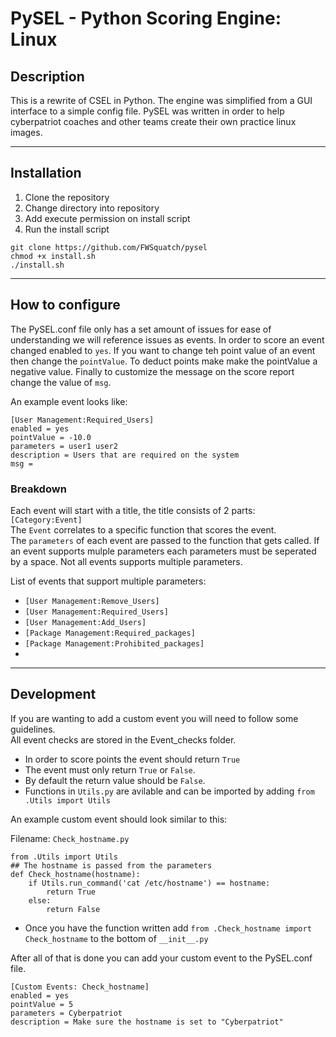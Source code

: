 # PySEL - Python Scoring Engine: Linux

## Description
This is a rewrite of CSEL in Python. The engine was simplified from a GUI interface to a simple config file. PySEL was written in order to help cyberpatriot coaches and other teams create their own practice linux images. 

---
## Installation
1. Clone the repository
2. Change directory into repository
3. Add execute permission on install script
4. Run the install script
   
```
git clone https://github.com/FWSquatch/pysel
chmod +x install.sh
./install.sh
```

---
## How to configure 
The PySEL.conf file only has a set amount of issues for ease of understanding we will reference issues as events. In order to score an event changed enabled to `yes`. If you want to change teh point value of an event then change the `pointValue`. To deduct points make make the pointValue a negative value. Finally to customize the message on the score report change the value of `msg`.
  
An example event looks like: 
```
[User Management:Required_Users]
enabled = yes
pointValue = -10.0
parameters = user1 user2
description = Users that are required on the system
msg = 
```
### Breakdown
Each event will start with a title, the title consists of 2 parts: `[Category:Event]`  
The `Event` correlates to a specific function that scores the event.  
The `parameters` of each event are passed to the function that gets called. If an event supports mulple parameters each parameters must be seperated by a space. Not all events supports multiple parameters. 

List of events that support multiple parameters:
- `[User Management:Remove_Users]`
- `[User Management:Required_Users]`
- `[User Management:Add_Users]`
- `[Package Management:Required_packages]`
- `[Package Management:Prohibited_packages]`
- 


---
## Development
If you are wanting to add a custom event you will need to follow some guidelines.  
All event checks are stored in the Event_checks folder. 
- In order to score points the event should return `True`
- The event must only return `True` or `False`.  
- By default the return value should be `False`. 
- Functions in `Utils.py` are avilable and can be imported by adding `from .Utils import Utils`
  
An example custom event should look similar to this:
  
Filename: `Check_hostname.py`
```
from .Utils import Utils
## The hostname is passed from the parameters
def Check_hostname(hostname):
    if Utils.run_command('cat /etc/hostname') == hostname:
        return True
    else:
        return False
```

- Once you have the function written add `from .Check_hostname import Check_hostname` to the bottom of `__init__.py`


After all of that is done you can add your custom event to the PySEL.conf file. 
```
[Custom Events: Check_hostname]
enabled = yes
pointValue = 5
parameters = Cyberpatriot
description = Make sure the hostname is set to "Cyberpatriot"
```